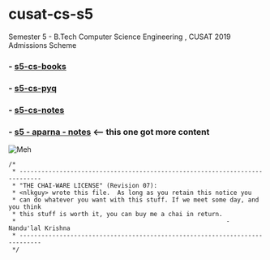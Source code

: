 # cusat-cs-s5
Semester 5 - B.Tech Computer Science Engineering , CUSAT 
2019 Admissions Scheme




### - [s5-cs-books](https://drive.google.com/drive/folders/1NT4VqqmPlXIYCe0Dpjtj5X5J-IPFBHXo?usp=drive_link)
### - [s5-cs-pyq](/pyq.md)
### - [s5-cs-notes](https://drive.google.com/drive/folders/1cIOt9X18JW4wO2gg8vtCluGjWqra9GBJ)

### - [s5 - aparna - notes](https://drive.google.com/drive/folders/1BPJBYSbZFVhIn_AQ818Yd_of1aNZJi1r) <-- this one got more content


![Meh](https://raw.githubusercontent.com/nlkguy/cusat-cs-s5/main/pyq/s5-subs.png )

```
/*
 * ----------------------------------------------------------------------------
 * "THE CHAI-WARE LICENSE" (Revision 07):
 * <nlkguy> wrote this file.  As long as you retain this notice you
 * can do whatever you want with this stuff. If we meet some day, and you think
 * this stuff is worth it, you can buy me a chai in return.
 *                                                          - Nandu'lal Krishna
 * ----------------------------------------------------------------------------
 */
```